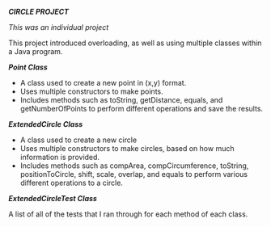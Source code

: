***CIRCLE PROJECT***

_This was an individual project_

This project introduced overloading, as well as using multiple classes within a Java program.

***Point Class***

* A class used to create a new point in (x,y) format.
* Uses multiple constructors to make points.
* Includes methods such as toString, getDistance, equals, and getNumberOfPoints to perform different operations and save the results.

***ExtendedCircle Class***

* A class used to create a new circle
* Uses multiple constructors to make circles, based on how much information is provided.
* Includes methods such as compArea, compCircumference, toString, positionToCircle, shift, scale, overlap, and equals to perform various different operations to a circle.

***ExtendedCircleTest Class***

A list of all of the tests that I ran through for each method of each class.
